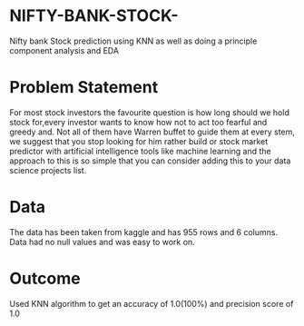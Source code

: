 # NIFTY-BANK-STOCK-
Nifty bank Stock prediction using KNN as well as doing a principle component analysis and EDA


# Problem Statement
For most stock investors the favourite question is how long should we hold stock for,every investor wants to know how not to act too fearful and greedy and. Not all of them have Warren buffet to guide them at every stem, we suggest that you stop looking for him rather build or stock market predictor with artificial intelligence tools like machine learning and the approach to this is so simple that you can consider adding this to your data science projects list.

# Data
The data has been taken from kaggle and has 955 rows and 6 columns. Data had no null values and was easy to work on.

# Outcome
Used KNN algorithm to get an accuracy of 1.0(100%) and precision score of 1.0

